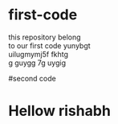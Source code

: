 # first-code
this repository belong <br>to our first code
yunybgt <br>
uilugmymj5f fkhtg <br> g guygg 7g uygig

#second code
<h1>Hellow rishabh </h1>
